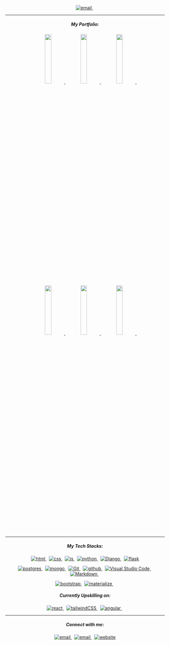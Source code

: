 <p align="center">
  <a href="/">
     <img  src="https://res.cloudinary.com/dktp8kmgf/image/upload/v1655709016/README/LinkedIn_Cover_1584x396_px_1_etpf0m.png" alt="email">
  <a/>&nbsp;
    <p/>
    
<hr><h5 align="center">My Portfolio:</h5>
<p align="center">
  <a href="https://bezebee.github.io/Beeing-About/">
  <img src="https://res.cloudinary.com/dktp8kmgf/image/upload/v1655709017/README/beeingAbout_hs8lvk.png" width="20%" />
    <a/>&nbsp;
  <a href="https://bezebee.github.io/Vagabond/">
  <img src="https://res.cloudinary.com/dktp8kmgf/image/upload/v1655709017/README/vagabonds_b0rw1n.png" width="20%" />
    <a/>&nbsp;
<!--   <a href="https://keto-cookbook.herokuapp.com/">
  <img src="https://res.cloudinary.com/dktp8kmgf/image/upload/v1655709423/README/screens_2_cv9ovt.png" width="20%" />
    <a/>&nbsp; -->
  <a href="https://ms4nicknacks.herokuapp.com/">
  <img src="https://res.cloudinary.com/dktp8kmgf/image/upload/v1655709021/README/nicknacks_j58k86.png" width="20%" />
    <a/>&nbsp;
</p>
 <p align="center">
  <a href="https://github.com/bezebee/Beeing-About">
  <img src="https://img.shields.io/badge/Beeing About Repository-747372?style=for-the-badge&logo=GitHub&logoColor=F8B8E5" width="20%" />
    <a/>&nbsp;
  <a href="https://github.com/bezebee/Vagabond">
  <img src="https://img.shields.io/badge/Vagabond Repository-747372?style=for-the-badge&logo=GitHub&logoColor=F8B8E5" width="20%" />
    <a/>&nbsp;
<!--   <a href="https://github.com/bezebee/kasias-KETO-cookbook">
  <img src="https://img.shields.io/badge/Cookbook Repository-747372?style=for-the-badge&logo=GitHub&logoColor=F8B8E5" width="20%" />
    <a/>&nbsp; -->
  <a href="https://github.com/bezebee/MS4">
  <img src="https://img.shields.io/badge/Nicknacks Repository-747372?style=for-the-badge&logo=GitHub&logoColor=F8B8E5" width="20%" />
    <a/>&nbsp;
</p>


<hr><h5 align="center">My Tech Stacks:</h5>

<p align="center">
  <a href="/">
     <img  src="https://img.shields.io/badge/HTML5-747372?style=for-the-badge&logo=HTML5&logoColor=F8B8E5" alt="html">
  <a/>&nbsp;
  <a href="/">
     <img  src="https://img.shields.io/badge/CSS3-747372?style=for-the-badge&logo=CSS3&logoColor=F8B8E5" alt="css">
  <a/>&nbsp;
  <a href="/">
     <img  src="https://img.shields.io/badge/JavaScript-747372?style=for-the-badge&logo=JavaScript&logoColor=F8B8E5" alt="js">
  <a/>&nbsp;
     <a href="/">
     <img  src="https://img.shields.io/badge/Python-747372?style=for-the-badge&logo=Python&logoColor=F8B8E5" alt="python">
  <a/>&nbsp;
   <a href="/">
     <img  src="https://img.shields.io/badge/Django-747372?style=for-the-badge&logo=Django&logoColor=F8B8E5" alt="Django">
   <a/>&nbsp;
   <a href="/">
     <img  src="https://img.shields.io/badge/Flask-747372?style=for-the-badge&logo=Flask&logoColor=F8B8E5" alt="flask">
   <a/>
<p/>
    
    
     
<p align="center">
  
   <a href="/">
     <img  src="https://img.shields.io/badge/PostgreSQL-747372?style=for-the-badge&logo=PostgreSQL&logoColor=F8B8E5" alt="postgres">
   <a/>&nbsp;
   <a href="/">
     <img  src="https://img.shields.io/badge/MongoDB-747372?style=for-the-badge&logo=MongoDB&logoColor=F8B8E5" alt="mongo">
   <a/>&nbsp;
    <a href="/">
     <img  src="https://img.shields.io/badge/Git-747372?style=for-the-badge&logo=Git&logoColor=F8B8E5" alt="Git">
   <a/>&nbsp;
    <a href="/">
     <img  src="https://img.shields.io/badge/Github-747372?style=for-the-badge&logo=Github&logoColor=F8B8E5" alt="github">
   <a/>&nbsp;
      <a href="/">
     <img  src="https://img.shields.io/badge/Visual Studio Code-747372?style=for-the-badge&logo=Visual Studio Code&logoColor=F8B8E5" alt="Visual Studio Code">
   <a/>&nbsp;
   <a href="/">
     <img  src="https://img.shields.io/badge/Markdown-747372?style=for-the-badge&logo=Markdown&logoColor=F8B8E5" alt="Markdown">
   <a/>&nbsp;
  <p/>
     
 <p align="center">
   <a href="/">
     <img  src="https://img.shields.io/badge/Bootstrap-747372?style=for-the-badge&logo=Bootstrap&logoColor=F8B8E5" alt="bootstrap">
   <a/>&nbsp;
   <a href="/">
     <img  src="https://img.shields.io/badge/Materialize-747372?style=for-the-badge&logoColor=F8B8E5" alt="materialize">
   <a/>&nbsp;   
  <p/>

 <h5 align="center">Currently Upskilling on:</h5>
     <p align="center">
  <a href="/">
     <img  src="https://img.shields.io/badge/React-747372?style=for-the-badge&logo=React&logoColor=F8B8E5" alt="react">
  <a/>&nbsp;
    <a href="/">
     <img  src="https://img.shields.io/badge/Tailwind CSS-747372?style=for-the-badge&logo=Tailwind CSS&logoColor=F8B8E5" alt="tailwindCSS">
  <a/>&nbsp;
      <a href="/">
     <img  src="https://img.shields.io/badge/Angular JS-747372?style=for-the-badge&logo=Angular&logoColor=F8B8E5" alt="angular">
  <a/>&nbsp;
    <p/>
                
<hr><h5 align="center">Connect with me:</h5>

<p align="center">
  <a href="mailto:kas.bogucka@gmail.com">
     <img  src="https://img.shields.io/badge/email-747372?style=for-the-badge&logo=gmail&logoColor=F8B8E5" alt="email">
  <a/>&nbsp;
  <a href="https://www.linkedin.com/in/kasbogucka/">
     <img  src="https://img.shields.io/badge/linkedin-747372?style=for-the-badge&logo=linkedin&logoColor=F8B8E5" alt="email">
  <a/>&nbsp;
  <a href="https://www.youtube.com/c/BeeZeeBeeLivingTheDream/videos">
     <img  src="https://img.shields.io/badge/YouTube-747372?style=for-the-badge&logo=youtube&logoColor=F8B8E5" alt="website">
  <a/>
<p/>


    
    
    

   
